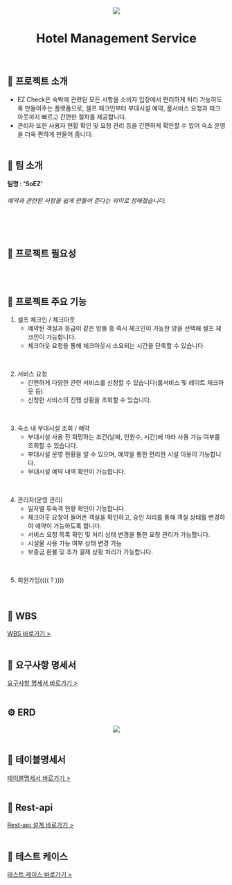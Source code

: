 <div align="center"><img src="https://github.com/beyond-sw-camp/be05-2nd-SoEZ-EZCheck/assets/112090609/4d720be3-fae5-45fa-a0b4-7cdf1ae32db6"/></div>

<div align="center">
    <h1> Hotel Management Service </h1>
</div>
<br/>

## 📣 프로젝트 소개

   - EZ Check은 숙박에 관련된 모든 사항을 소비자 입장에서 편리하게 처리 가능하도록 만들어주는 플랫폼으로, 셀프 체크인부터 부대시설 예약, 룸서비스 요청과 체크아웃까지 빠르고 간편한 절차를 제공합니다.
   - 관리자 또한 사용자 현황 확인 및 요청 관리 등을 간편하게 확인할 수 있어 숙소 운영을 더욱 편하게 만들어 줍니다.
<br/></br>

## 📣 팀 소개
**팀명  : 'SoEZ'**
###### 예약과 관련된 사항을 쉽게 만들어 준다는 의미로 정해졌습니다.
<br/></br>

## 📣 프로젝트 필요성
<br/></br>

## 📣 프로젝트 주요 기능
1. 셀프 체크인 / 체크아웃
    - 예약된 객실과 등급이 같은 방들 중 즉시 체크인이 가능한 방을 선택해 셀프 체크인이 가능합니다.
    - 체크아웃 요청을 통해 체크아웃시 소요되는 시간을 단축할 수 있습니다.  
<br/>

2. 서비스 요청
    - 간편하게 다양한 관련 서비스를 신청할 수 있습니다(룸서비스 및 레이트 체크아웃 등).
    - 신청한 서비스의 진행 상황을 조회할 수 있습니다.  
<br/>

3. 숙소 내 부대시설 조회 / 예약
    - 부대시설 사용 전 희망하는 조건(날짜, 인원수, 시간)에 따라 사용 가능 여부를 조회할 수 있습니다.
    - 부대시설 운영 현황을 알 수 있으며, 예약을 통한 편리한 시설 이용이 가능합니다.
    - 부대시설 예약 내역 확인이 가능합니다.  
<br/>

4. 관리자(운영 관리)
    - 일자별 투숙객 현황 확인이 가능합니다.
    - 체크아웃 요청이 들어온 객실을 확인하고, 승인 처리를 통해 객실 상태를 변경하여 예약이 가능하도록 합니다.
    - 서비스 요청 목록 확인 및 처리 상태 변경을 통한 요청 관리가 가능합니다.
    - 시설물 사용 가능 여부 상태 변경 가능
    - 보증금 환불 및 추가 결제 상황 처리가 가능합니다.  
<br/>

5. 회원가입((((  ?  ))))  
<br/>

## 📅 WBS
[WBS 바로가기 >](https://docs.google.com/spreadsheets/d/1wkCAW3SN-maeXB0BXnZn7svSK6Sjo7YLFL-78kbF_vw/edit#gid=1531810588)  
<br/>

## 📝 요구사항 명세서
[요구사항 명세서 바로가기 >](https://docs.google.com/spreadsheets/d/1wkCAW3SN-maeXB0BXnZn7svSK6Sjo7YLFL-78kbF_vw/edit#gid=1162915854)  
<br/>

## ⚙ ERD
<div align="center"><img src="C:\Users\Playdata\Desktop\2nd ERD.png"/></div>  
<br/>

## 📝 테이블명세서
[테이블명세서 바로가기 >](https://docs.google.com/spreadsheets/d/1wkCAW3SN-maeXB0BXnZn7svSK6Sjo7YLFL-78kbF_vw/edit#gid=2132224808)  
<br/>

## 📝 Rest-api
[Rest-api 설계 바로가기 >](https://docs.google.com/spreadsheets/d/1wkCAW3SN-maeXB0BXnZn7svSK6Sjo7YLFL-78kbF_vw/edit#gid=427773154)  
<br/>

## 📝 테스트 케이스
[테스트 케이스 바로가기 >](https://docs.google.com/spreadsheets/d/1wkCAW3SN-maeXB0BXnZn7svSK6Sjo7YLFL-78kbF_vw/edit#gid=427773154)  
<br/>

